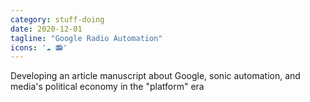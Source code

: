 ```yaml
---
category: stuff-doing
date: 2020-12-01
tagline: "Google Radio Automation"
icons: '☁️ 📻'
---
```


Developing an article manuscript about Google, sonic automation, and media's political economy in the "platform" era
